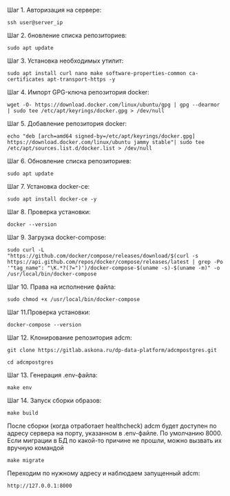 Шаг 1. Авторизация на сервере:

```
ssh user@server_ip
```

Шаг 2. бновление списка репозиториев:

```
sudo apt update
```

Шаг 3. Установка необходимых утилит:

```
sudo apt install curl nano make software-properties-common ca-certificates apt-transport-https -y
```

Шаг 4. Импорт GPG-ключа репозитория docker:

```
wget -O- https://download.docker.com/linux/ubuntu/gpg | gpg --dearmor | sudo tee /etc/apt/keyrings/docker.gpg > /dev/null
```

Шаг 5. Добавление репозитория docker:

```
echo "deb [arch=amd64 signed-by=/etc/apt/keyrings/docker.gpg] https://download.docker.com/linux/ubuntu jammy stable"| sudo tee /etc/apt/sources.list.d/docker.list > /dev/null
```

Шаг 6. Обновление списка репозиториев:

```
sudo apt update
```

Шаг 7. Установка docker-ce:

```
sudo apt install docker-ce -y
```

Шаг 8. Проверка установки:

```
docker --version
```

Шаг 9. Загрузка docker-compose:

```
sudo curl -L "https://github.com/docker/compose/releases/download/$(curl -s https://api.github.com/repos/docker/compose/releases/latest | grep -Po '"tag_name": "\K.*?(?=")')/docker-compose-$(uname -s)-$(uname -m)" -o /usr/local/bin/docker-compose
```

Шаг 10. Права на исполнение файла:

```
sudo chmod +x /usr/local/bin/docker-compose
```

Шаг 11.Проверка установки:

```
docker-compose --version
```

 Шаг 12. Клонирование репозитория adcm:

```
git clone https://gitlab.askona.ru/dp-data-platform/adcmpostgres.git
```

```
cd adcmpostgres
```

Шаг 13. Генерация .env-файла:

```
make env
```

Шаг 14. Запуск сборки образов:

```
make build
```

После сборки (когда отработает healthcheck) adcm будет доступен по адресу сервера на порту, указанном в .env-файле. По умолчанию 8000. Если миграции в БД по какой-то причине не прошли, можно вызвать их вручную командой

```
make migrate
```

Переходим по нужному адресу и наблюдаем запущенный adcm:

```
http://127.0.0.1:8000
```
